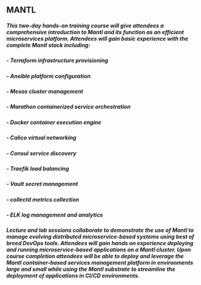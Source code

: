 ## MANTL

##### This two-day hands-on training course will give attendees a comprehensive introduction to Mantl and its function as an efficient microservices platform. Attendees will gain basic experience with the complete Mantl stack including:

##### - Terraform infrastructure provisioning
##### - Ansible platform configuration
##### - Mesos cluster management
##### - Marathon containerized service orchestration
##### - Docker container execution engine
##### - Calico virtual networking
##### - Consul service discovery
##### - Traefik load balancing
##### - Vault secret management
##### - collectd metrics collection
##### - ELK log management and analytics

##### Lecture and lab sessions collaborate to demonstrate the use of Mantl to manage evolving distributed microservice-based systems using best of breed DevOps tools. Attendees will gain hands on experience deploying and running microservice-based applications on a Mantl cluster. Upon course completion attendees will be able to deploy and leverage the Mantl container-based services management platform in environments large and small while using the Mantl substrate to streamline the deployment of applications in CI/CD environments.
